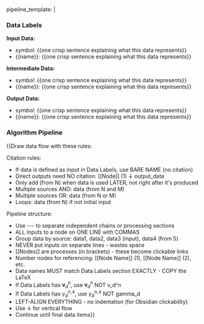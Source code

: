pipeline_template: |
  ### Data Labels
  
  **Input Data:**
  - ${{symbol}}$: {{one crisp sentence explaining what this data represents}}
  - {{name}}: {{one crisp sentence explaining what this data represents}}
  
  **Intermediate Data:**
  - ${{symbol}}$: {{one crisp sentence explaining what this data represents}}
  - {{name}}: {{one crisp sentence explaining what this data represents}}
  
  **Output Data:**
  - ${{symbol}}$: {{one crisp sentence explaining what this data represents}}
  - {{name}}: {{one crisp sentence explaining what this data represents}}
  
  ### Algorithm Pipeline
  
  {{Draw data flow with these rules:
  
  Citation rules:
  - If data is defined as input in Data Labels, use BARE NAME (no citation)
  - Direct outputs need NO citation: [[Node]] (1) ↓ output_data
  - Only add (from N) when data is used LATER, not right after it's produced
  - Multiple sources AND: data (from N and M)
  - Multiple sources OR: data (from N or M)
  - Loops: data (from N) if not initial input
  
  Pipeline structure:
  - Use --- to separate independent chains or processing sections
  - ALL inputs to a node on ONE LINE with COMMAS
  - Group data by source: data1, data2, data3 (input), data4 (from 5)
  - NEVER put inputs on separate lines - wastes space
  - [[Nodes]] are processes (in brackets) - these become clickable links
  - Number nodes for referencing: [[Node Name]] (1), [[Node Name]] (2), etc.
  - Data names MUST match Data Labels section EXACTLY - COPY the LaTeX
  - If Data Labels has $\mathbf{{v}}_d^n$, use $\mathbf{{v}}_d^n$ NOT v_d^n
  - If Data Labels has $\gamma_d^{{n,k}}$, use $\gamma_d^{{n,k}}$ NOT gamma_d
  - LEFT-ALIGN EVERYTHING - no indentation (for Obsidian clickability)
  - Use ↓ for vertical flow
  - Continue until final data items}}